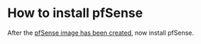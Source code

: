 # How to install pfSense

After the [pfSense image has been created](../create-pfsense-image/), now install pfSense.

